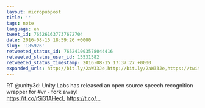 ```yaml
---
layout: micropubpost
title: ''
tags: note
language: en
tweet_id: 765261637737672704
date: 2016-08-15 18:59:26 +0000
slug: '185926'
retweeted_status_id: 765241003578044416
retweeted_status_user_id: 15531582
retweeted_status_timestamp: 2016-08-15 17:37:27 +0000
expanded_urls: http://bit.ly/2aW33Je,http://bit.ly/2aW33Je,https://twitter.com/unity3d/status/765241003578044417/photo/1
---
```

RT @unity3d: Unity Labs has released an open source speech recognition wrapper for #vr - fork away!  
https://t.co/rSi31AHecL https://t.co/…
